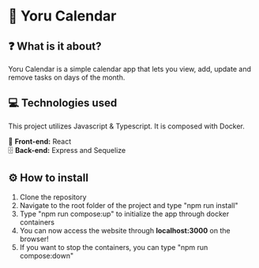 # :crescent_moon: Yoru Calendar

## :question: What is it about?
Yoru Calendar is a simple calendar app that lets you view, add, update and remove tasks on days of the month.

## :computer: Technologies used
This project utilizes Javascript & Typescript. It is composed with Docker.

:page_with_curl: **Front-end:** React <br>
:file_cabinet: **Back-end:** Express and Sequelize

## :gear: How to install
1. Clone the repository
2. Navigate to the root folder of the project and type "npm run install"
3. Type "npm run compose:up" to initialize the app through docker containers
4. You can now access the website through **localhost:3000** on the browser!
5. If you want to stop the containers, you can type "npm run compose:down"

